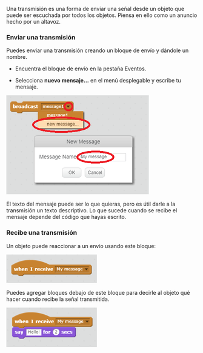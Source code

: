 Una transmisión es una forma de enviar una señal desde un objeto que puede ser escuchada por todos los objetos. Piensa en ello como un anuncio hecho por un altavoz.

### Enviar una transmisión

Puedes enviar una transmisión creando un bloque de envío y dándole un nombre.

+ Encuentra el bloque de envío en la pestaña Eventos.

+ Selecciona **nuevo mensaje...** en el menú desplegable y escribe tu mensaje.

![Crear una transmisión](images/create-a-broadcast.png)

El texto del mensaje puede ser lo que quieras, pero es útil darle a la transmisión un texto descriptivo. Lo que sucede cuando se recibe el mensaje depende del código que hayas escrito.

### Recibe una transmisión

Un objeto puede reaccionar a un envío usando este bloque:

![Recibir una transmisión](images/receive-a-broadcast.png)

Puedes agregar bloques debajo de este bloque para decirle al objeto qué hacer cuando recibe la señal transmitida.

![Ejemplo de recepción](images/receive-example.png)